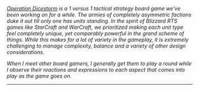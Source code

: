 *[Operation Dicestorm](http://dicestormgame.com/) is a 1 versus 1 tactical strategy board game we've been working on for a while. The armies of completely asymmetric factions duke it out till only one has units standing. In the spirit of Blizzard RTS games like StarCraft and WarCraft, we prioritized making each unit type feel completely unique, yet comparably powerful in the grand scheme of things. While this makes for a lot of variety in the gameplay, it is extremely challenging to manage complexity, balance and a variety of other design considerations.*

*When I meet other board gamers, I generally get them to play a round while I observe their reactions and expressions to each aspect that comes into play as the game goes on.*

***